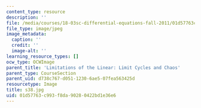 ```yaml
---
content_type: resource
description: ''
file: /media/courses/18-03sc-differential-equations-fall-2011/01d57763c993f8da90280422bd1e36e6_s38.jpg
file_type: image/jpeg
image_metadata:
  caption: ''
  credit: ''
  image-alt: ''
learning_resource_types: []
ocw_type: OCWImage
parent_title: 'Limitations of the Linear: Limit Cycles and Chaos'
parent_type: CourseSection
parent_uid: d738c767-d051-1230-6ae5-07fea563425d
resourcetype: Image
title: s38.jpg
uid: 01d57763-c993-f8da-9028-0422bd1e36e6
---
```


